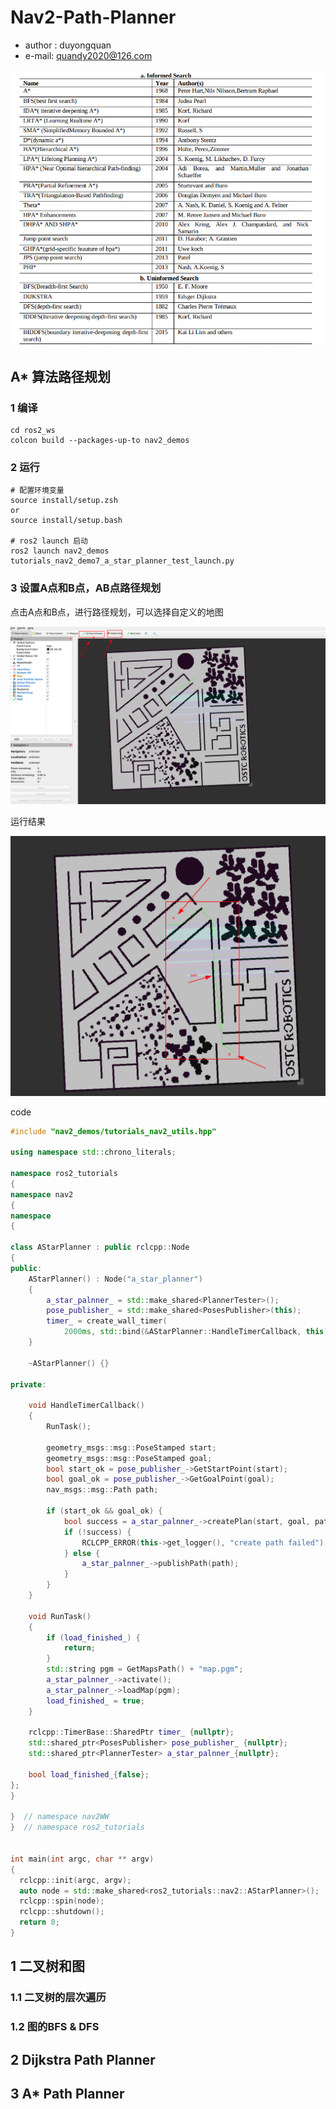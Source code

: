# Nav2-Path-Planner

* author :  duyongquan
* e-mail: quandy2020@126.com

![pathfinding_algorithms_survery](../../../source/_static/navigation/path_planning/pathfinding_algorithms_survery.png)



## A* 算法路径规划

### 1 编译

```shell
cd ros2_ws
colcon build --packages-up-to nav2_demos
```



### 2 运行

```shell
# 配置环境变量
source install/setup.zsh 
or
source install/setup.bash

# ros2 launch 启动
ros2 launch nav2_demos tutorials_nav2_demo7_a_star_planner_test_launch.py
```

### 3 设置A点和B点，AB点路径规划

点击A点和B点，进行路径规划，可以选择自定义的地图

![tutorials_nav2_demo7_a_star_planner_test](../../../source/_static/navigation/tutorials_nav2_demo7_a_star_planner_test.png)



运行结果

![tutorials_nav2_demo7_a_star_planner_test_result](../../../source/_static/navigation/tutorials_nav2_demo7_a_star_planner_test_result.png)



code

```c++
#include "nav2_demos/tutorials_nav2_utils.hpp"

using namespace std::chrono_literals;

namespace ros2_tutorials
{
namespace nav2
{
namespace
{

class AStarPlanner : public rclcpp::Node
{
public:
    AStarPlanner() : Node("a_star_planner")
    {
        a_star_palnner_ = std::make_shared<PlannerTester>();
        pose_publisher_ = std::make_shared<PosesPublisher>(this);
        timer_ = create_wall_timer(
            2000ms, std::bind(&AStarPlanner::HandleTimerCallback, this));
    }

    ~AStarPlanner() {}

private:

    void HandleTimerCallback()
    {  
        RunTask();

        geometry_msgs::msg::PoseStamped start;
        geometry_msgs::msg::PoseStamped goal;
        bool start_ok = pose_publisher_->GetStartPoint(start);
        bool goal_ok = pose_publisher_->GetGoalPoint(goal);
        nav_msgs::msg::Path path;

        if (start_ok && goal_ok) {
            bool success = a_star_palnner_->createPlan(start, goal, path);
            if (!success) {
                RCLCPP_ERROR(this->get_logger(), "create path failed");
            } else {
                a_star_palnner_->publishPath(path);
            }
        }
    }

    void RunTask()
    {
        if (load_finished_) {
            return;
        }
        std::string pgm = GetMapsPath() + "map.pgm";
        a_star_palnner_->activate();
        a_star_palnner_->loadMap(pgm);
        load_finished_ = true;
    }

    rclcpp::TimerBase::SharedPtr timer_ {nullptr};
    std::shared_ptr<PosesPublisher> pose_publisher_ {nullptr};
    std::shared_ptr<PlannerTester> a_star_palnner_{nullptr};

    bool load_finished_{false};
};  
}

}  // namespace nav2WW
}  // namespace ros2_tutorials


int main(int argc, char ** argv)
{
  rclcpp::init(argc, argv);
  auto node = std::make_shared<ros2_tutorials::nav2::AStarPlanner>();
  rclcpp::spin(node);
  rclcpp::shutdown();
  return 0;
}
```



## 1 二叉树和图

### 1.1 二叉树的层次遍历



### 1.2 图的BFS & DFS



## 2 Dijkstra Path Planner



## 3 A* Path Planner



